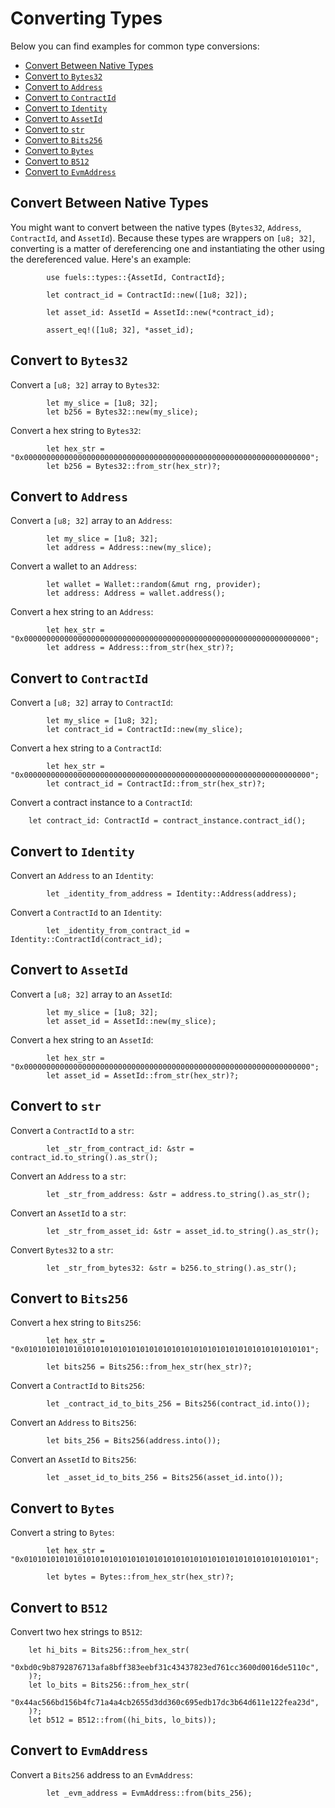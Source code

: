 # Converting Types

Below you can find examples for common type conversions:

- [Convert Between Native Types](#convert-between-native-types)
- [Convert to `Bytes32`](#convert-to-bytes32)
- [Convert to `Address`](#convert-to-address)
- [Convert to `ContractId`](#convert-to-contractid)
- [Convert to `Identity`](#convert-to-identity)
- [Convert to `AssetId`](#convert-to-assetid)
- [Convert to `str`](#convert-to-str)
- [Convert to `Bits256`](#convert-to-bits256)
- [Convert to `Bytes`](#convert-to-bytes)
- [Convert to `B512`](#convert-to-b512)
- [Convert to `EvmAddress`](#convert-to-evmaddress)

## Convert Between Native Types

You might want to convert between the native types (`Bytes32`, `Address`, `ContractId`, and `AssetId`). Because these types are wrappers on `[u8; 32]`, converting is a matter of dereferencing one and instantiating the other using the dereferenced value. Here's an example:

```rust,ignore
        use fuels::types::{AssetId, ContractId};

        let contract_id = ContractId::new([1u8; 32]);

        let asset_id: AssetId = AssetId::new(*contract_id);

        assert_eq!([1u8; 32], *asset_id);
```

## Convert to `Bytes32`

Convert a `[u8; 32]` array to `Bytes32`:

```rust,ignore
        let my_slice = [1u8; 32];
        let b256 = Bytes32::new(my_slice);
```

Convert a hex string to `Bytes32`:

```rust,ignore
        let hex_str = "0x0000000000000000000000000000000000000000000000000000000000000000";
        let b256 = Bytes32::from_str(hex_str)?;
```

## Convert to `Address`

Convert a `[u8; 32]` array to an `Address`:

```rust,ignore
        let my_slice = [1u8; 32];
        let address = Address::new(my_slice);
```

Convert a wallet to an `Address`:

```rust,ignore
        let wallet = Wallet::random(&mut rng, provider);
        let address: Address = wallet.address();
```

Convert a hex string to an `Address`:

```rust,ignore
        let hex_str = "0x0000000000000000000000000000000000000000000000000000000000000000";
        let address = Address::from_str(hex_str)?;
```

## Convert to `ContractId`

Convert a `[u8; 32]` array to `ContractId`:

```rust,ignore
        let my_slice = [1u8; 32];
        let contract_id = ContractId::new(my_slice);
```

Convert a hex string to a `ContractId`:

```rust,ignore
        let hex_str = "0x0000000000000000000000000000000000000000000000000000000000000000";
        let contract_id = ContractId::from_str(hex_str)?;
```

Convert a contract instance to a `ContractId`:

```rust,ignore
    let contract_id: ContractId = contract_instance.contract_id();
```

## Convert to `Identity`

Convert an `Address` to an `Identity`:

```rust,ignore
        let _identity_from_address = Identity::Address(address);
```

Convert a `ContractId` to an `Identity`:

```rust,ignore
        let _identity_from_contract_id = Identity::ContractId(contract_id);
```

## Convert to `AssetId`

Convert a `[u8; 32]` array to an `AssetId`:

```rust,ignore
        let my_slice = [1u8; 32];
        let asset_id = AssetId::new(my_slice);
```

Convert a hex string to an `AssetId`:

```rust,ignore
        let hex_str = "0x0000000000000000000000000000000000000000000000000000000000000000";
        let asset_id = AssetId::from_str(hex_str)?;
```

## Convert to `str`

Convert a `ContractId` to a `str`:

```rust,ignore
        let _str_from_contract_id: &str = contract_id.to_string().as_str();
```

Convert an `Address` to a `str`:

```rust,ignore
        let _str_from_address: &str = address.to_string().as_str();
```

Convert an `AssetId` to a `str`:

```rust,ignore
        let _str_from_asset_id: &str = asset_id.to_string().as_str();
```

Convert `Bytes32` to a `str`:

```rust,ignore
        let _str_from_bytes32: &str = b256.to_string().as_str();
```

## Convert to `Bits256`

Convert a hex string to `Bits256`:

```rust,ignore
        let hex_str = "0x0101010101010101010101010101010101010101010101010101010101010101";

        let bits256 = Bits256::from_hex_str(hex_str)?;
```

Convert a `ContractId` to `Bits256`:

```rust,ignore
        let _contract_id_to_bits_256 = Bits256(contract_id.into());
```

Convert an `Address` to `Bits256`:

```rust,ignore
        let bits_256 = Bits256(address.into());
```

Convert an `AssetId` to `Bits256`:

```rust,ignore
        let _asset_id_to_bits_256 = Bits256(asset_id.into());
```

## Convert to `Bytes`

Convert a string to `Bytes`:

```rust,ignore
        let hex_str = "0x0101010101010101010101010101010101010101010101010101010101010101";

        let bytes = Bytes::from_hex_str(hex_str)?;
```

## Convert to `B512`

Convert two hex strings to `B512`:

```rust,ignore
    let hi_bits = Bits256::from_hex_str(
        "0xbd0c9b8792876713afa8bff383eebf31c43437823ed761cc3600d0016de5110c",
    )?;
    let lo_bits = Bits256::from_hex_str(
        "0x44ac566bd156b4fc71a4a4cb2655d3dd360c695edb17dc3b64d611e122fea23d",
    )?;
    let b512 = B512::from((hi_bits, lo_bits));
```

## Convert to `EvmAddress`

Convert a `Bits256` address to an `EvmAddress`:

```rust,ignore
        let _evm_address = EvmAddress::from(bits_256);
```
